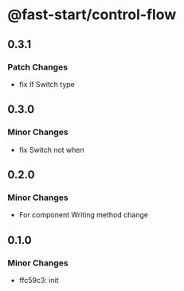 # @fast-start/control-flow

## 0.3.1

### Patch Changes

-   fix If Switch type

## 0.3.0

### Minor Changes

-   fix Switch not when

## 0.2.0

### Minor Changes

-   For component Writing method change

## 0.1.0

### Minor Changes

-   ffc59c3: init
